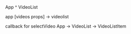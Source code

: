 App
^
VideoList



app [videos props] -> videolist




callback for selectVideo
App -> VideoList -> VideoListItem